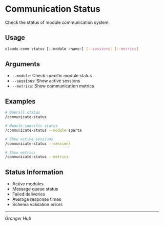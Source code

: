 # Communication Status

Check the status of module communication system.

## Usage

```bash
claude-comm status [--module <name>] [--sessions] [--metrics]
```

## Arguments

- `--module`: Check specific module status
- `--sessions`: Show active sessions
- `--metrics`: Show communication metrics

## Examples

```bash
# Overall status
/communicate-status

# Module-specific status
/communicate-status --module sparta

# Show active sessions
/communicate-status --sessions

# Show metrics
/communicate-status --metrics
```

## Status Information

- Active modules
- Message queue status
- Failed deliveries
- Average response times
- Schema validation errors

---
*Granger Hub*
